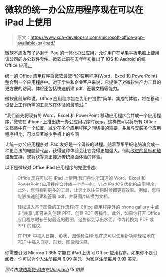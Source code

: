 # 微软的统一办公应用程序现在可以在 iPad 上使用

> 原文：<https://www.xda-developers.com/microsoft-office-app-available-on-ipad/>

微软本周发布了适用于 iPad 的一体化办公应用，允许用户在苹果平板电脑上使用该公司的办公软件套件。微软此前在去年年初推出了 iOS 和 Android 的统一 Office 应用[。](https://www.xda-developers.com/microsofts-revamped-office-app-android-released/)

统一的 Office 应用程序将微软最流行的应用程序(Word、Excel 和 PowerPoint)整合到一个应用程序中。对于学生和企业客户来说，它提供了对微软生产力工具的更方便的访问。体验还包括快速创建 pdf、签署文档等能力。

微软此前解释说，Office 应用程序旨在为用户提供“简单、集成的体验，将在移动设备上工作所需的工具放在体验的最前沿。”

“我们首先将现有的 Word、Excel 和 PowerPoint 移动应用程序合并成一个应用程序，”微软在 iPhone 上推出统一办公应用程序时表示。这样做可以将所有 Office 文档集中在一个位置，减少在多个应用程序之间切换的需要，并且与安装多个应用程序相比，可以显著减少手机上的空间

让统一办公应用程序对 iPad 友好是一个漫长的过程。随着苹果平板电脑演变成一种更合法的电脑替代品，获得这种体验会让它变得更加强大。借助[改进的鼠标和触控板支持](https://support.apple.com/en-us/HT210394#134)，您将获得真正接近传统桌面体验的体验。

以下是微软对 Office iPad 应用程序的完整描述:

> Office 现在可以在 iPad 上使用:我们将你所知道的 Word、Excel 和 PowerPoint 应用程序合并成一个单一的、针对 iPadOS 优化的应用程序。此外，您将看到更多的工具，让您比以往任何时候都更有效率。例如，您将能够快速创建和签署 pdf，并将图片转换为文档。
> 
> 轻松进入基于图像的工作流程:在 Office 应用程序外的 phone gallery 中点击“共享”,即可进入创建 PPT、创建 PDF 等操作。此外，如果你打开 Office 应用程序时有任何最近的截图，这些都会浮出水面，作为转换为 PDF 或 PPT 的建议。
> 
> 在 PDF 中插入日期、形状、图像和注释:现在您可以使用新功能轻松地在 PDF 中插入日期、形状、图像和注释。

你需要订阅 Microsoft 365 才能在 iPad 上访问 Office 应用程序。如果你不是订阅者，你可以为个人注册每月 6.99 美元，为家庭注册每月 9.99 美元。

*照片由[欧内斯特·欧杰](https://unsplash.com/@namzo?utm_source=unsplash&utm_medium=referral&utm_content=creditCopyText)在[Unsplash](https://unsplash.com/s/photos/ipad?utm_source=unsplash&utm_medium=referral&utm_content=creditCopyText)T5 拍摄*
